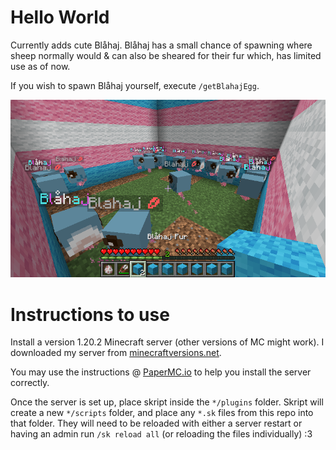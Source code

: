 # Hello World
Currently adds cute Blåhaj.  Blåhaj has a small chance of spawning where sheep normally would & can also be sheared for their fur which, has limited use as of now.

If you wish to spawn Blåhaj yourself, execute `/getBlahajEgg`.

<img src="images/blahajPen.png">

# Instructions to use
Install a version 1.20.2 Minecraft server (other versions of MC might work).  I downloaded my server from [minecraftversions.net](https://www.minecraftversions.net/paper).

You may use the instructions @ [PaperMC.io](https://docs.papermc.io/paper/getting-started) to help you install the server correctly.

Once the server is set up, place skript inside the `*/plugins` folder.  Skript will create a new `*/scripts` folder, and place any `*.sk` files from this repo into that folder.  They will need to be reloaded with either a server restart or having an admin run `/sk reload all` (or reloading the files individually) :3